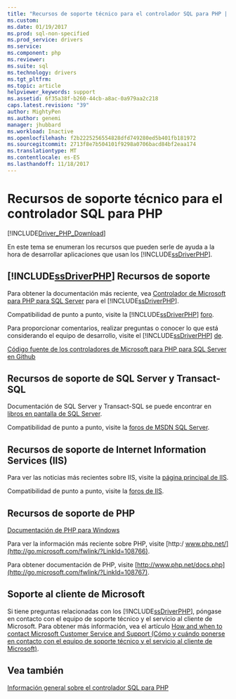 ```yaml
---
title: "Recursos de soporte técnico para el controlador SQL para PHP | Documentos de Microsoft"
ms.custom: 
ms.date: 01/19/2017
ms.prod: sql-non-specified
ms.prod_service: drivers
ms.service: 
ms.component: php
ms.reviewer: 
ms.suite: sql
ms.technology: drivers
ms.tgt_pltfrm: 
ms.topic: article
helpviewer_keywords: support
ms.assetid: 6f35a38f-b260-44cb-a8ac-0a979aa2c218
caps.latest.revision: "39"
author: MightyPen
ms.author: genemi
manager: jhubbard
ms.workload: Inactive
ms.openlocfilehash: f2b2225256554828dfd749280ed5b401fb181972
ms.sourcegitcommit: 2713f8e7b504101f9298a0706bacd84bf2eaa174
ms.translationtype: MT
ms.contentlocale: es-ES
ms.lasthandoff: 11/18/2017
---
```

# <a name="support-resources-for-the-php-sql-driver"></a>Recursos de soporte técnico para el controlador SQL para PHP
[!INCLUDE[Driver_PHP_Download](../../includes/driver_php_download.md)]

En este tema se enumeran los recursos que pueden serle de ayuda a la hora de desarrollar aplicaciones que usan los [!INCLUDE[ssDriverPHP](../../includes/ssdriverphp_md.md)].  
  
## <a name="includessdriverphpincludesssdriverphpmdmd-support-resources"></a>[!INCLUDE[ssDriverPHP](../../includes/ssdriverphp_md.md)] Recursos de soporte  
Para obtener la documentación más reciente, vea [Controlador de Microsoft para PHP para SQL Server](../../connect/php/microsoft-php-driver-for-sql-server.md) para el [!INCLUDE[ssDriverPHP](../../includes/ssdriverphp_md.md)].  
  
Compatibilidad de punto a punto, visite la [!INCLUDE[ssDriverPHP](../../includes/ssdriverphp_md.md)] [foro](https://social.msdn.microsoft.com/Forums/sqlserver/home?forum=sqldriverforphp).  
  
Para proporcionar comentarios, realizar preguntas o conocer lo que está considerando el equipo de desarrollo, visite el [!INCLUDE[ssDriverPHP](../../includes/ssdriverphp_md.md)] [de](http://go.microsoft.com/fwlink/?LinkID=108675).  
  
[Código fuente de los controladores de Microsoft para PHP para SQL Server en Github](https://github.com/azure/msphpsql)  
  
## <a name="sql-servertransact-sql-support-resources"></a>Recursos de soporte de SQL Server y Transact-SQL  
Documentación de SQL Server y Transact-SQL se puede encontrar en [libros en pantalla de SQL Server](http://go.microsoft.com/fwlink/?LinkID=62618).  
  
Compatibilidad de punto a punto, visite la [foros de MSDN SQL Server](https://social.msdn.microsoft.com/Forums/sqlserver/home).  
  
## <a name="internet-information-services-iis-support-resources"></a>Recursos de soporte de Internet Information Services (IIS)  
Para ver las noticias más recientes sobre IIS, visite la [página principal de IIS](http://go.microsoft.com/fwlink/?LinkId=108763).  
  
Compatibilidad de punto a punto, visite la [foros de IIS](http://go.microsoft.com/fwlink/?LinkId=108765).  
  
## <a name="php-support-resources"></a>Recursos de soporte de PHP  
[Documentación de PHP para Windows](http://windows.php.net/)  
  
Para ver la información más reciente sobre PHP, visite [http:/ www.php.net/](http://go.microsoft.com/fwlink/?LinkId=108766).  
  
Para obtener documentación de PHP, visite [http://www.php.net/docs.php](http://go.microsoft.com/fwlink/?LinkId=108767).  
  
## <a name="microsoft-customer-support"></a>Soporte al cliente de Microsoft  
Si tiene preguntas relacionadas con los [!INCLUDE[ssDriverPHP](../../includes/ssdriverphp_md.md)], póngase en contacto con el equipo de soporte técnico y el servicio al cliente de Microsoft. Para obtener más información, vea el artículo [How and when to contact Microsoft Customer Service and Support (Cómo y cuándo ponerse en contacto con el equipo de soporte técnico y el servicio al cliente de Microsoft)](http://go.microsoft.com/fwlink/?LinkId=122302).  
  
## <a name="see-also"></a>Vea también  
[Información general sobre el controlador SQL para PHP](../../connect/php/overview-of-the-php-sql-driver.md)
  
